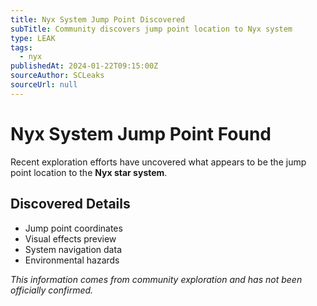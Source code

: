 ```yaml
---
title: Nyx System Jump Point Discovered
subTitle: Community discovers jump point location to Nyx system
type: LEAK
tags:
  - nyx
publishedAt: 2024-01-22T09:15:00Z
sourceAuthor: SCLeaks
sourceUrl: null
---
```


# Nyx System Jump Point Found

Recent exploration efforts have uncovered what appears to be the jump point location to the **Nyx star system**.

## Discovered Details
- Jump point coordinates
- Visual effects preview
- System navigation data
- Environmental hazards

*This information comes from community exploration and has not been officially confirmed.*